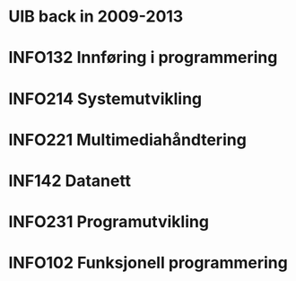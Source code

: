 # UIB back in 2009-2013
# INFO132 Innføring i programmering
# INFO214 Systemutvikling
# INFO221 Multimediahåndtering
# INF142 Datanett
# INFO231 Programutvikling
# INFO102 Funksjonell programmering
